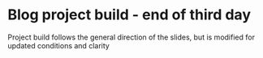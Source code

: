 # Blog project build - end of third day

Project build follows the general direction of the slides, but is modified for updated conditions and clarity
